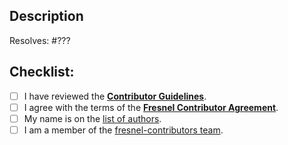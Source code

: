 ## Description

<!-- Describe your changes in detail. -->

<!-- Replace ??? with the issue number that this pull request resolves. -->
Resolves: #???

## Checklist:
- [ ] I have reviewed the [**Contributor Guidelines**](https://github.com/glotzerlab/fresnel-examples/blob/master/CONTRIBUTING.md).
- [ ] I agree with the terms of the [**Fresnel Contributor Agreement**](https://github.com/glotzerlab/fresnel-examples/blob/master/ContributorAgreement.md).
- [ ] My name is on the [list of authors](https://github.com/glotzerlab/fresnel-examples/blob/master/AUTHORS.md).
- [ ] I am a member of the [fresnel-contributors team](https://github.com/orgs/glotzerlab/teams/fresnel-contributors/members).
